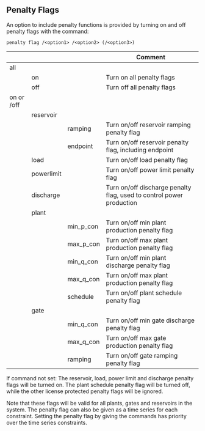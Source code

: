 ## Penalty Flags
An option to include penalty functions is provided by turning on and off penalty flags with the command:
```
penalty flag /<option1> /<option2> (/<option3>)
```

|<option1>|<option2>|<option3>|Comment|
|---|---|---|---|
|all||||			
||on||Turn on all penalty flags|
||off||Turn off all penalty flags|
|on or /off||||
||reservoir|||
|||ramping|Turn on/off reservoir ramping penalty flag|
|||endpoint|Turn on/off reservoir penalty flag, including endpoint|
||load||Turn on/off load penalty flag|
||powerlimit||Turn on/off power limit penalty flag|
||discharge||Turn on/off discharge penalty flag, used to control power production|
||plant|||
|||min_p_con|Turn on/off min plant production penalty flag|
|||max_p_con|Turn on/off max plant production penalty flag|
|||min_q_con|Turn on/off min plant discharge penalty flag|
|||max_q_con|Turn on/off max plant production penalty flag|
|||schedule|Turn on/off plant schedule penalty flag|
||gate|||
|||min_q_con|Turn on/off min gate discharge penalty flag|
|||max_q_con|Turn on/off max gate production penalty flag|
|||ramping|Turn on/off gate ramping penalty flag|

If command not set: The reservoir, load, power limit and discharge penalty flags will be turned on. The plant schedule penalty flag will be turned off, while the other license protected penalty flags will be ignored.

Note that these flags will be valid for all plants, gates and reservoirs in the system. The penalty flag can also be given as a time series for each constraint. Setting the penalty flag by giving the commands has priority over the time series constraints.